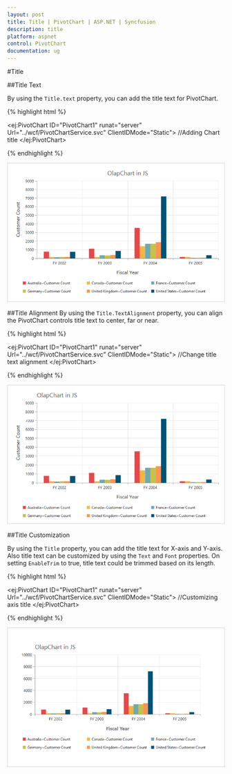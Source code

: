 ```yaml
---
layout: post
title: Title | PivotChart | ASP.NET | Syncfusion
description: title
platform: aspnet
control: PivotChart
documentation: ug
---
```


#Title

##Title Text

By using the `Title.text` property, you can add the title text for PivotChart.

{% highlight html %}

<ej:PivotChart ID="PivotChart1" runat="server" Url="../wcf/PivotChartService.svc" ClientIDMode="Static">
    //Adding Chart title
    <Title text="PivotChart in JS"></Title>
    <Size Width="950px" Height="460px"></Size>
</ej:PivotChart>

{% endhighlight %}

![](/aspnet/PivotChart/Title_images/Title_img1.png)

##Title Alignment
By using the `Title.TextAlignment` property, you can align the PivotChart controls title text to center, far or near.

{% highlight html %}

<ej:PivotChart ID="PivotChart1" runat="server" Url="../wcf/PivotChartService.svc"  ClientIDMode="Static">
    //Change title text alignment
    <Title text="PivotChart in JS" TextAlignment="near"></Title>
    <Size Width="950px" Height="460px"></Size>
</ej:PivotChart>

{% endhighlight %}

![](/aspnet/PivotChart/Title_images/Title_img2.png)

##Title Customization

By using the `Title` property, you can add the title text for X-axis and Y-axis. Also title text can be customized by using the `Text` and `Font` properties. On setting `EnableTrim` to true, title text could be trimmed based on its length.

{% highlight html %}

<ej:PivotChart ID="PivotChart1" runat="server" Url="../wcf/PivotChartService.svc" ClientIDMode="Static">
    //Customizing axis title
    <PrimaryXAxis Title-Text="Fiscal Year" Title-Font-Color="Grey" Title-Font-FontSize="16px" Title-Font-FontFamily="Segoe UI" Title-Font-FontWeight="Bold" >
    </PrimaryXAxis>
    <Size Width="950px" Height="460px"></Size>
</ej:PivotChart>

{% endhighlight %}

![](/aspnet/PivotChart/Title_images/Title_img3.png) 

